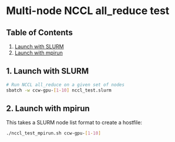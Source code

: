 # Multi-node NCCL all_reduce test

## Table of Contents

1. [Launch with SLURM](#1-launch-with-slurm)
2. [Launch with mpirun](#2-launch-with-mpirun)

## 1. Launch with SLURM

```bash
# Run NCCL all_reduce on a given set of nodes
sbatch -w ccw-gpu-[1-10] nccl_test.slurm
```

## 2. Launch with mpirun

This takes a SLURM node list format to create a hostfile:

```bash
./nccl_test_mpirun.sh ccw-gpu-[1-10]
```
